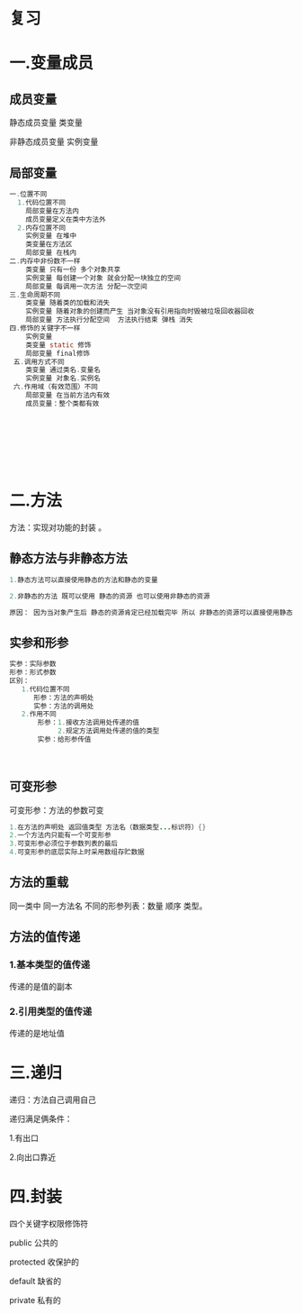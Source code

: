# 复习

# 一.变量成员

## 成员变量

静态成员变量 类变量

非静态成员变量  实例变量

## 局部变量

```java
一.位置不同
  1.代码位置不同
    局部变量在方法内
    成员变量定义在类中方法外
  2.内存位置不同
    实例变量 在堆中
    类变量在方法区
    局部变量 在栈内
二.内存中非份数不一样
    类变量 只有一份 多个对象共享
    实例变量 每创建一个对象 就会分配一块独立的空间
    局部变量 每调用一次方法 分配一次空间
三.生命周期不同
    类变量 随着类的加载和消失 
    实例变量 随着对象的创建而产生 当对象没有引用指向时毁被垃圾回收器回收 
    局部变量 方法执行分配空间  方法执行结束 弹栈 消失
四.修饰的关键字不一样
    实例变量 
    类变量 static 修饰
    局部变量 final修饰
 五.调用方式不同
    类变量 通过类名.变量名
    实例变量 对象名.实例名
 六.作用域（有效范围）不同
    局部变量 在当前方法内有效
    成员变量：整个类都有效
    

    
   
   
 
    
```

# 二.方法

方法：实现对功能的封装 。

## 静态方法与非静态方法

```java
1.静态方法可以直接使用静态的方法和静态的变量 

2.非静态的方法 既可以使用 静态的资源 也可以使用非静态的资源

原因： 因为当对象产生后 静态的资源肯定已经加载完毕 所以 非静态的资源可以直接使用静态资源
```

## 实参和形参

```java
实参：实际参数
形参：形式参数
区别：
   1.代码位置不同
      形参：方法的声明处
      实参：方法的调用处
   2.作用不同
       形参：1.接收方法调用处传递的值
            2.规定方法调用处传递的值的类型
       实参：给形参传值
           
   
```

## 可变形参

可变形参：方法的参数可变

```java
1.在方法的声明处 返回值类型 方法名（数据类型...标识符）{}
2.一个方法内只能有一个可变形参
3.可变形参必须位于参数列表的最后
4.可变形参的底层实际上时采用数组存贮数据

```

## 方法的重载

同一类中 同一方法名 不同的形参列表：数量 顺序 类型。

## 方法的值传递

### 1.基本类型的值传递

  传递的是值的副本  

### 2.引用类型的值传递

   传递的是地址值



# 三.递归

递归：方法自己调用自己

递归满足俩条件：

  1.有出口

   2.向出口靠近

# 四.封装

四个关键字权限修饰符

public 公共的

protected 收保护的

default  缺省的

private 私有的



